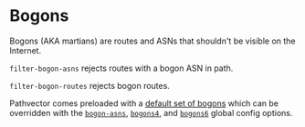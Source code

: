 # Bogons

Bogons (AKA martians) are routes and ASNs that shouldn't be visible on the Internet.

`filter-bogon-asns` rejects routes with a bogon ASN in path.

`filter-bogon-routes` rejects bogon routes.

Pathvector comes preloaded with a [default set of bogons](https://github.com/natesales/pathvector/blob/main/pkg/config/config.go) which can be overridden with the [`bogon-asns`](/docs/configuration#bogon-asns), [`bogons4`](/docs/configuration#bogons4), and [`bogons6`](/docs/configuration#bogons6) global config options.
